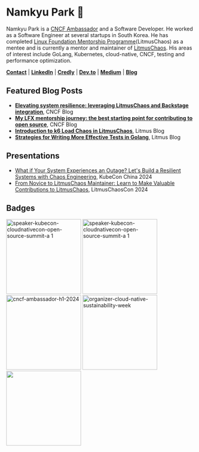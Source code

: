 # Namkyu Park 🚀

Namkyu Park is a [CNCF Ambassador](https://www.cncf.io/people/ambassadors/?p=namkyu-park) and a Software Developer. He worked as a Software Engineer at several startups in South Korea. He has completed [Linux Foundation Mentorship Programme](https://mentorship.lfx.linuxfoundation.org/project/a222f58a-08ee-4727-80c8-41c4d6f5a2a9)(LitmusChaos) as a mentee and is currently a mentor and maintainer of [LitmusChaos](https://litmuschaos.io/). His areas of interest include GoLang, Kubernetes, cloud-native, CNCF, testing and performance optimization.

**[Contact](mailto:lak9348@gmail.com)** | **[LinkedIn](https://www.linkedin.com/in/namkyupark1999)** | **[Credly](https://www.credly.com/users/namkyu-park.b80fffaf/badges)** | **[Dev.to](https://dev.to/namkyu1999)** | **[Medium](https://medium.com/@loyle)** | **[Blog](https://namkyu1999.github.io/)**

## Featured Blog Posts
- **[Elevating system resilience: leveraging LitmusChaos and Backstage integration](https://www.cncf.io/blog/2024/04/01/elevating-system-resilience-leveraging-litmuschaos-and-backstage-integration/)**, CNCF Blog
- **[My LFX mentorship journey: the best starting point for contributing to open source](https://www.cncf.io/blog/2023/05/30/my-lfx-mentorship-journey-the-best-starting-point-for-contributing-to-open-source/)**, CNCF Blog
- **[Introduction to k6 Load Chaos in LitmusChaos](https://dev.to/litmus-chaos/introduction-to-k6-load-chaos-in-litmuschaos-4l2k)**, Litmus Blog
- **[Strategies for Writing More Effective Tests in Golang](https://dev.to/litmus-chaos/strategies-for-writing-more-effective-tests-in-golang-1fma)**, Litmus Blog

## Presentations
- [What if Your System Experiences an Outage? Let's Build a Resilient Systems with Chaos Engineering](https://youtu.be/3mjGEh905u4?feature=shared), KubeCon China 2024
- [From Novice to LitmusChaos Maintainer: Learn to Make Valuable Contributions to LitmusChaos](https://community.cncf.io/events/details/cncf-virtual-project-events-2024-hosted-by-cncf-presents-litmuschaoscon-virtual/), LitmusChaosCon 2024

## Badges
<img alt="speaker-kubecon-cloudnativecon-open-source-summit-a 1" src="https://github.com/user-attachments/assets/99d9928e-c4db-47f2-8923-4b318c1c57ac" width="200">
<img alt="speaker-kubecon-cloudnativecon-open-source-summit-a 1" src="https://github.com/user-attachments/assets/afe5dae5-711a-4fed-b874-aa618e2af106" width="200">
<img alt="cncf-ambassador-h1-2024" src="https://github.com/user-attachments/assets/6842f633-5f40-4935-b7de-601a74bb6d84" width="200">
<img alt="organizer-cloud-native-sustainability-week" src="https://github.com/user-attachments/assets/cb0759f7-4ebc-4d25-a2b4-2b93ebdf7d20" width="200">
<img alt="" src="https://github.com/user-attachments/assets/ec4f3392-de87-43b9-b308-89c538a61b95" width="200">
